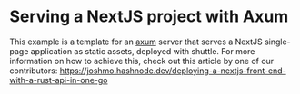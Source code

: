 # Serving a NextJS project with Axum

This example is a template for an [axum](https://github.com/tokio-rs/axum) server that serves a NextJS single-page application as static assets, deployed with shuttle. For more information on how to achieve this, check out this article by one of our contributors:  https://joshmo.hashnode.dev/deploying-a-nextjs-front-end-with-a-rust-api-in-one-go
